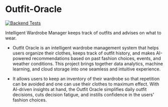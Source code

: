 # Outfit-Oracle
[![Backend Tests](https://github.com/MeSohamJoshi/Outfit-Oracle/actions/workflows/test.yml/badge.svg)](https://github.com/MeSohamJoshi/Outfit-Oracle/actions/workflows/test.yml)

Intelligent Wardrobe Manager keeps track of outfits and advises on what to wear.

- Outfit Oracle is an intelligent wardrobe management system that helps users organize their clothes, keeps track of outfit history, and makes AI-powered recommendations based on past fashion choices, events, and weather conditions. This project brings together data analytics, machine learning, and cloud storage into one seamless and intuitive experience.

- It allows users to keep an inventory of their wardrobe so that repetition can be avoided and one can use their clothes to maximum effect. With AI-driven insights at hand, the Outfit Oracle simplifies daily outfit decisions, cuts decision fatigue, and instills confidence in the users' fashion choices.



